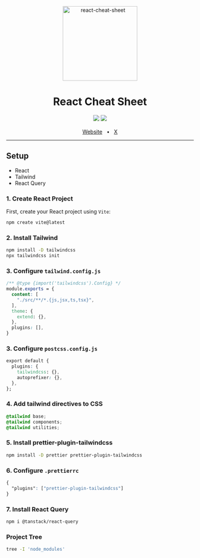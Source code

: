 <div align="center">
    <img  src="https://i.imgur.com/75yNf1K.png" alt="react-cheat-sheet" width="200" height="200">
</div>



<div align="center">
  <h1>React Cheat Sheet</h1>
  <a href="https://www.npmjs.com/package/prisma"><img src="https://img.shields.io/npm/v/prisma.svg?style=flat" /></a>
  <a href="https://github.com/nvkhuy/react-cheat-sheet/blob/main/LICENSE"><img src="https://img.shields.io/badge/license-MIT-blue" /></a>
  <br />
  <br />
  <a href="https://nvkhuy.com/">Website</a>
  <span>&nbsp;&nbsp;•&nbsp;&nbsp;</span>
  <a href="https://x.com/nvkhuy">X</a>
  <br />
  <hr />
</div>

## Setup
- React
- Tailwind
- React Query
### 1. Create React Project
First, create your React project using `Vite`:
```bash
npm create vite@latest
```
### 2. Install Tailwind
```bash
npm install -D tailwindcss
npx tailwindcss init
```
### 3. Configure `tailwind.config.js`
```css
/** @type {import('tailwindcss').Config} */
module.exports = {
  content: [
    "./src/**/*.{js,jsx,ts,tsx}",
  ],
  theme: {
    extend: {},
  },
  plugins: [],
}
```
### 3. Configure `postcss.config.js`
```css
export default {
  plugins: {
    tailwindcss: {},
    autoprefixer: {},
  },
};
```
### 4. Add tailwind directives to CSS
```css
@tailwind base;
@tailwind components;
@tailwind utilities;
```
### 5. Install prettier-plugin-tailwindcss
```bash
npm install -D prettier prettier-plugin-tailwindcss
```
### 6. Configure `.prettierrc`
```css
{
  "plugins": ["prettier-plugin-tailwindcss"]
}
```
### 7. Install React Query 
```bash
npm i @tanstack/react-query
```
### Project Tree
```bash
tree -I 'node_modules'
```